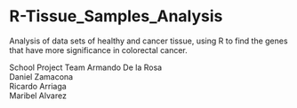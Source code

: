 # R-Tissue_Samples_Analysis
Analysis of data sets of healthy and cancer tissue, using R to find the genes that have more significance in colorectal cancer.

School Project Team
    Armando De la Rosa 	     
    Daniel Zamacona	               
    Ricardo Arriaga                
    Maribel Alvarez
